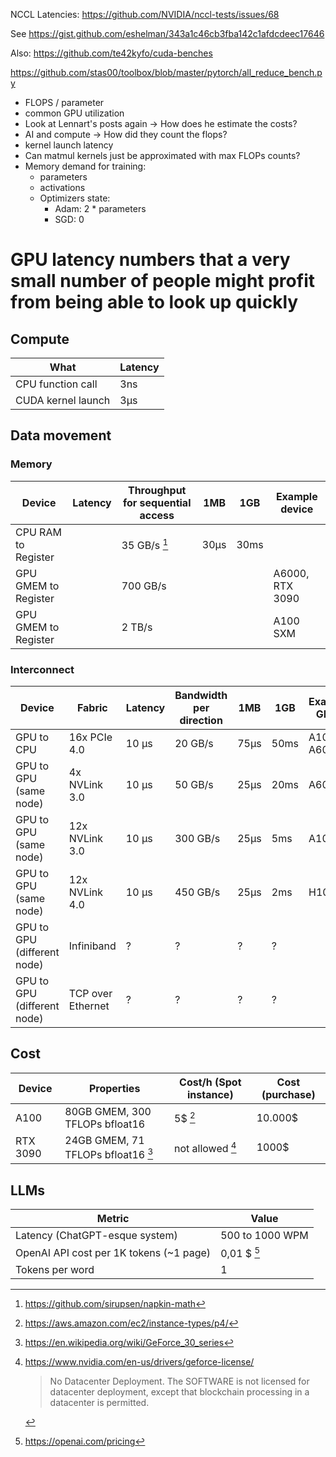 NCCL Latencies: https://github.com/NVIDIA/nccl-tests/issues/68

See https://gist.github.com/eshelman/343a1c46cb3fba142c1afdcdeec17646

Also: https://github.com/te42kyfo/cuda-benches

https://github.com/stas00/toolbox/blob/master/pytorch/all_reduce_bench.py

- FLOPS / parameter
- common GPU utilization
- Look at Lennart's posts again -> How does he estimate the costs?
- AI and compute -> How did they count the flops?
- kernel launch latency
- Can matmul kernels just be approximated with max FLOPs counts?
- Memory demand for training:
    - parameters 
    - activations
    - Optimizers state:
        - Adam: 2 * parameters
        - SGD: 0

# GPU latency numbers that a very small number of people might profit from being able to look up quickly

## Compute

| What               | Latency |
|--------------------|---------|
| CPU function call  | 3ns     |
| CUDA kernel launch | 3μs     |


## Data movement

### Memory

| Device               | Latency | Throughput for sequential access | 1MB  | 1GB  | Example device  |
|----------------------|---------|----------------------------------|------|------|-----------------|
| CPU RAM to Register  |         | 35 GB/s [^sirupsenNapkin]        | 30μs | 30ms |                 |
| GPU GMEM to Register |         | 700 GB/s                         |      |      | A6000, RTX 3090 |
| GPU GMEM to Register |         | 2 TB/s                           |      |      | A100 SXM        |

### Interconnect

| Device                      | Fabric            | Latency | Bandwidth per direction | 1MB  | 1GB  | Example GPUs |
|-----------------------------|-------------------|---------|-------------------------|------|------|--------------|
| GPU to CPU                  | 16x PCIe 4.0      | 10 μs   | 20 GB/s                 | 75μs | 50ms | A100, A6000  |
| GPU to GPU (same node)      | 4x NVLink 3.0     | 10 μs   | 50 GB/s                 | 25μs | 20ms | A6000        |
| GPU to GPU (same node)      | 12x NVLink 3.0    | 10 μs   | 300 GB/s                | 25μs | 5ms  | A100         |
| GPU to GPU (same node)      | 12x NVLink 4.0    | 10 μs   | 450 GB/s                | 25μs | 2ms  | H100         |
| GPU to GPU (different node) | Infiniband        | ?       | ?                       | ?    | ?    |              |
| GPU to GPU (different node) | TCP over Ethernet | ?       | ?                       | ?    | ?    |              |

## Cost

| Device   | Properties                                   | Cost/h (Spot instance)          | Cost (purchase) |
|----------|----------------------------------------------|---------------------------------|-----------------|
| A100     | 80GB GMEM, 300 TFLOPs bfloat16               | 5$ [^awsP4]                     | 10.000$         |
| RTX 3090 | 24GB GMEM, 71 TFLOPs bfloat16 [^rtx3090perf] | not allowed [^consumerGpuCloud] | 1000$           |

## LLMs

| Metric                                  | Value                   |
|-----------------------------------------|-------------------------|
| Latency (ChatGPT-esque system)          | 500 to 1000 WPM         |
| OpenAI API cost per 1K tokens (~1 page) | 0,01 $ [^openaiPricing] |
| Tokens per word                         | 1                       |


[^sirupsenNapkin]: https://github.com/sirupsen/napkin-math
[^awsP4]: https://aws.amazon.com/ec2/instance-types/p4/
[^rtx3090perf]: https://en.wikipedia.org/wiki/GeForce_30_series
[^consumerGpuCloud]: https://www.nvidia.com/en-us/drivers/geforce-license/
    > No Datacenter Deployment. The SOFTWARE is not licensed for datacenter deployment, except that blockchain processing in a datacenter is permitted.

[^openaiPricing]: https://openai.com/pricing
